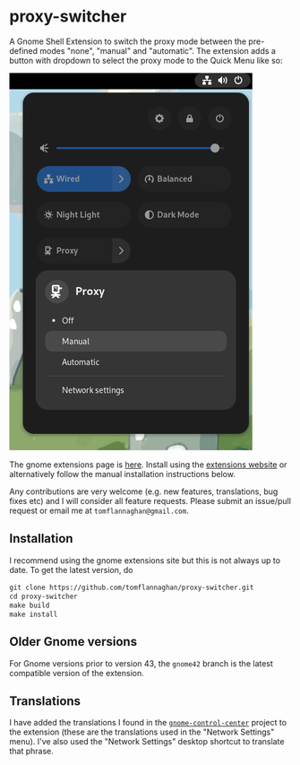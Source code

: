 proxy-switcher
==============

A Gnome Shell Extension to switch the proxy mode between the pre-defined modes "none", "manual" and "automatic". The extension adds a button with dropdown to select the proxy mode to the Quick Menu like so:

![Screenshot](screenshot.png)

The gnome extensions page is [here](https://extensions.gnome.org/extension/771/proxy-switcher/). Install using the [extensions website](https://extensions.gnome.org/extension/771/proxy-switcher/) or alternatively follow the manual installation instructions below.

Any contributions are very welcome (e.g. new features, translations, bug fixes etc) and I will consider all feature requests. Please submit an issue/pull request or email me at `tomflannaghan@gmail.com`.

## Installation

I recommend using the gnome extensions site but this is not always up to date. To get the latest version, do

    git clone https://github.com/tomflannaghan/proxy-switcher.git
    cd proxy-switcher
    make build
    make install

## Older Gnome versions

For Gnome versions prior to version 43, the `gnome42` branch is the latest compatible version of the extension.

## Translations

I have added the translations I found in the [`gnome-control-center`](https://git.gnome.org/browse/gnome-control-center) project to the extension (these are the translations used in the "Network Settings" menu). I've also used the "Network Settings" desktop shortcut to translate that phrase.
